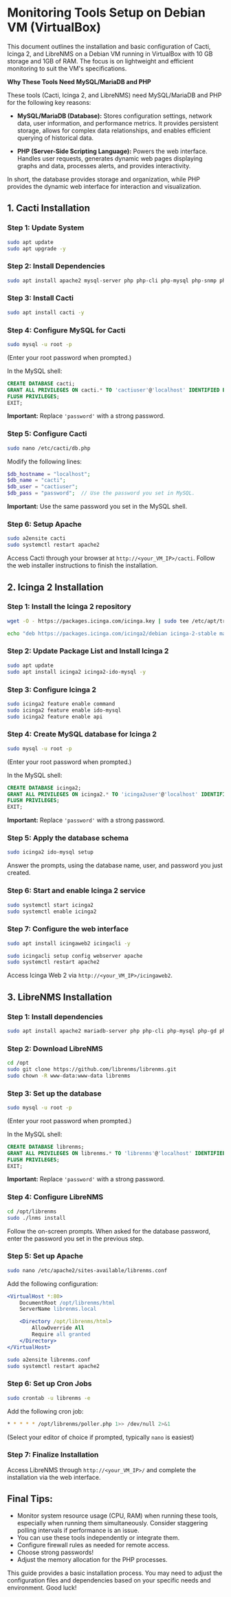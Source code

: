 
# Monitoring Tools Setup on Debian VM (VirtualBox)

This document outlines the installation and basic configuration of Cacti, Icinga 2, and LibreNMS on a Debian VM running in VirtualBox with 10 GB storage and 1GB of RAM.  The focus is on lightweight and efficient monitoring to suit the VM's specifications.

**Why These Tools Need MySQL/MariaDB and PHP**

These tools (Cacti, Icinga 2, and LibreNMS) need MySQL/MariaDB and PHP for the following key reasons:

*   **MySQL/MariaDB (Database):**  Stores configuration settings, network data, user information, and performance metrics.  It provides persistent storage, allows for complex data relationships, and enables efficient querying of historical data.

*   **PHP (Server-Side Scripting Language):** Powers the web interface. Handles user requests, generates dynamic web pages displaying graphs and data, processes alerts, and provides interactivity.

In short, the database provides storage and organization, while PHP provides the dynamic web interface for interaction and visualization.

## 1. Cacti Installation

### Step 1: Update System

```bash
sudo apt update
sudo apt upgrade -y
```

### Step 2: Install Dependencies

```bash
sudo apt install apache2 mysql-server php php-cli php-mysql php-snmp php-gd php-xml snmp snmpd rrdtool build-essential librrds-perl libapache2-mod-php -y
```

### Step 3: Install Cacti

```bash
sudo apt install cacti -y
```

### Step 4: Configure MySQL for Cacti

```bash
sudo mysql -u root -p
```

(Enter your root password when prompted.)

In the MySQL shell:

```sql
CREATE DATABASE cacti;
GRANT ALL PRIVILEGES ON cacti.* TO 'cactiuser'@'localhost' IDENTIFIED BY 'password';
FLUSH PRIVILEGES;
EXIT;
```

**Important:** Replace `'password'` with a strong password.

### Step 5: Configure Cacti

```bash
sudo nano /etc/cacti/db.php
```

Modify the following lines:

```php
$db_hostname = "localhost";
$db_name = "cacti";
$db_user = "cactiuser";
$db_pass = "password";  // Use the password you set in MySQL.
```

**Important:** Use the same password you set in the MySQL shell.

### Step 6: Setup Apache

```bash
sudo a2ensite cacti
sudo systemctl restart apache2
```

Access Cacti through your browser at `http://<your_VM_IP>/cacti`. Follow the web installer instructions to finish the installation.

## 2. Icinga 2 Installation

### Step 1: Install the Icinga 2 repository

```bash
wget -O - https://packages.icinga.com/icinga.key | sudo tee /etc/apt/trusted.gpg.d/icinga.asc
```

```bash
echo "deb https://packages.icinga.com/icinga2/debian icinga-2-stable main" | sudo tee /etc/apt/sources.list.d/icinga.list
```

### Step 2: Update Package List and Install Icinga 2

```bash
sudo apt update
sudo apt install icinga2 icinga2-ido-mysql -y
```

### Step 3: Configure Icinga 2

```bash
sudo icinga2 feature enable command
sudo icinga2 feature enable ido-mysql
sudo icinga2 feature enable api
```

### Step 4: Create MySQL database for Icinga 2

```bash
sudo mysql -u root -p
```

(Enter your root password when prompted.)

In the MySQL shell:

```sql
CREATE DATABASE icinga2;
GRANT ALL PRIVILEGES ON icinga2.* TO 'icinga2user'@'localhost' IDENTIFIED BY 'password';
FLUSH PRIVILEGES;
EXIT;
```

**Important:** Replace `'password'` with a strong password.

### Step 5: Apply the database schema

```bash
sudo icinga2 ido-mysql setup
```

Answer the prompts, using the database name, user, and password you just created.

### Step 6: Start and enable Icinga 2 service

```bash
sudo systemctl start icinga2
sudo systemctl enable icinga2
```

### Step 7: Configure the web interface

```bash
sudo apt install icingaweb2 icingacli -y
```

```bash
sudo icingacli setup config webserver apache
sudo systemctl restart apache2
```

Access Icinga Web 2 via `http://<your_VM_IP>/icingaweb2`.

## 3. LibreNMS Installation

### Step 1: Install dependencies

```bash
sudo apt install apache2 mariadb-server php php-cli php-mysql php-gd php-snmp php-xml php-mbstring php-bcmath snmp snmpd git rrdtool librrds-perl -y
```

### Step 2: Download LibreNMS

```bash
cd /opt
sudo git clone https://github.com/librenms/librenms.git
sudo chown -R www-data:www-data librenms
```

### Step 3: Set up the database

```bash
sudo mysql -u root -p
```

(Enter your root password when prompted.)

In the MySQL shell:

```sql
CREATE DATABASE librenms;
GRANT ALL PRIVILEGES ON librenms.* TO 'librenms'@'localhost' IDENTIFIED BY 'password';
FLUSH PRIVILEGES;
EXIT;
```

**Important:** Replace `'password'` with a strong password.

### Step 4: Configure LibreNMS

```bash
cd /opt/librenms
sudo ./lnms install
```

Follow the on-screen prompts.  When asked for the database password, enter the password you set in the previous step.

### Step 5: Set up Apache

```bash
sudo nano /etc/apache2/sites-available/librenms.conf
```

Add the following configuration:

```apache
<VirtualHost *:80>
    DocumentRoot /opt/librenms/html
    ServerName librenms.local

    <Directory /opt/librenms/html>
        AllowOverride All
        Require all granted
    </Directory>
</VirtualHost>
```

```bash
sudo a2ensite librenms.conf
sudo systemctl restart apache2
```

### Step 6: Set up Cron Jobs

```bash
sudo crontab -u librenms -e
```

Add the following cron job:

```bash
* * * * * /opt/librenms/poller.php 1>> /dev/null 2>&1
```

(Select your editor of choice if prompted, typically `nano` is easiest)

### Step 7: Finalize Installation

Access LibreNMS through `http://<your_VM_IP>/` and complete the installation via the web interface.

## Final Tips:

*   Monitor system resource usage (CPU, RAM) when running these tools, especially when running them simultaneously.  Consider staggering polling intervals if performance is an issue.
*   You can use these tools independently or integrate them.
*   Configure firewall rules as needed for remote access.
*   Choose strong passwords!
*   Adjust the memory allocation for the PHP processes.

This guide provides a basic installation process. You may need to adjust the configuration files and dependencies based on your specific needs and environment.  Good luck!

